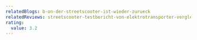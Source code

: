 ```yaml
---
relatedBlogs: b-on-der-streetscooter-ist-wieder-zurueck
relatedReviews: streetscooter-testbericht-von-elektrotransporter-vergleich
rating:
  value: 3.2
---
```

